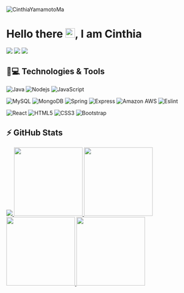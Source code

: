 <p align="left"><img src="https://komarev.com/ghpvc/?username=CinthiaYamamotoMa" alt="CinthiaYamamotoMa" /></p>

<h1 align = "justify"> Hello there <img src="https://media.giphy.com/media/hvRJCLFzcasrR4ia7z/giphy.gif" width="25px">, I am Cinthia</h1>

[<img src="https://img.shields.io/badge/linkedin-%230077B5.svg?&style=for-the-badge&logo=linkedin&logoColor=white"/>](https://www.linkedin.com/in/cínthia-yamamoto-ma)
[<img src="https://img.shields.io/badge/-Gmail-%23333?style=for-the-badge&logo=gmail&logoColor=white" />](mailto:cinthiaym_@outlook.com)
[<img src="https://img.shields.io/badge/instagram-%23E4405F.svg?&style=for-the-badge&logo=instagram&logoColor=white" />](https://www.instagram.com/cinthiaym_/)


## 🚀💻 Technologies & Tools

![Java](https://img.shields.io/badge/java-%23ED8B00.svg?style=for-the-badge&logo=openjdk&logoColor=white)
![Nodejs](https://img.shields.io/badge/Node.js-339933?style=for-the-badge&logo=nodedotjs&logoColor=white)
![JavaScript](https://img.shields.io/badge/JavaScript-323330?style=for-the-badge&logo=javascript&logoColor=F7DF1E)

![MySQL](https://img.shields.io/badge/MySQL-00000F?style=for-the-badge&logo=mysql&logoColor=white)
![MongoDB](https://img.shields.io/badge/MongoDB-4EA94B?style=for-the-badge&logo=mongodb&logoColor=white)
![Spring](https://img.shields.io/badge/spring-%236DB33F.svg?style=for-the-badge&logo=spring&logoColor=white)
![Express](https://img.shields.io/badge/express.js-%23404d59.svg?style=for-the-badge&logo=express&logoColor=%2361DAFB)
![Amazon AWS](https://img.shields.io/badge/Amazon_AWS-FF9900?style=for-the-badge&logo=amazonaws&logoColor=white)
![Eslint](https://img.shields.io/badge/eslint-3A33D1?style=for-the-badge&logo=eslint&logoColor=white)

![React](https://img.shields.io/badge/React-20232A?style=for-the-badge&logo=react&logoColor=61DAFB)
![HTML5](https://img.shields.io/badge/HTML5-E34F26?style=for-the-badge&logo=html5&logoColor=white)
![CSS3](https://img.shields.io/badge/CSS3-1572B6?style=for-the-badge&logo=css3&logoColor=white)
![Bootstrap](https://img.shields.io/badge/-boostrap-0D1117?style=for-the-badge&logo=bootstrap&labelColor=0D1117)


## ⚡ GitHub Stats
 <div>
    <a href="https://github.com/CinthiaYamamotoMa">
    <img src="https://github-profile-summary-cards.vercel.app/api/cards/profile-details?username=CinthiaYamamotoMa&theme=dracula"/> 
    <img height="180em" src="https://github-readme-stats.vercel.app/api?username=CinthiaYamamotoMa&show_icons=true&count_private=true&show_icons=true&include_all_commits=true&theme=dracula"/>
    <img height="180em" src="https://github-readme-stats.vercel.app/api/top-langs/?username=CinthiaYamamotoMa&hide=TeX&layout=compact&theme=dracula"/>
    <img height="180em" src="https://github-readme-streak-stats.herokuapp.com/?user=CinthiaYamamotoMa&theme=dracula"/>
    <img height="180em" src="https://github-profile-trophy.vercel.app/?username=CinthiaYamamotoMa&theme=dracula"/>
</div>
